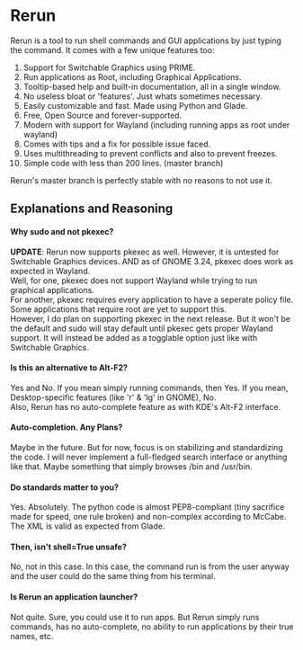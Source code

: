 # Rerun
Rerun is a tool to run shell commands and GUI applications by just typing the command. It comes with a few unique features too:

 1. Support for Switchable Graphics using PRIME.
 2. Run applications as Root, including Graphical Applications.
 3. Tooltip-based help and built-in documentation, all in a single window.
 4. No useless bloat or 'features'. Just whats sometimes necessary.
 5. Easily customizable and fast. Made using Python and Glade.
 6. Free, Open Source and forever-supported.
 7. Modern with support for Wayland (including running apps as root under wayland)
 8. Comes with tips and a fix for possible issue faced.
 9. Uses multithreading to prevent conflicts and also to prevent freezes.
 10. Simple code with less than 200 lines. (master branch)

Rerun's master branch is perfectly stable with no reasons to not use it.

## Explanations and Reasoning

#### Why sudo and not pkexec?
**UPDATE**: Rerun now supports pkexec as well. However, it is untested for Switchable Graphics devices. AND as of GNOME 3.24, pkexec does work as expected in Wayland.  
Well, for one, pkexec does not support Wayland while trying to run graphical applications.  
For another, pkexec requires every application to have a seperate policy file. Some applications that require root are yet to support this.  
However, I do plan on supporting pkexec in the next release. But it won't be the default and sudo will stay default until pkexec gets proper Wayland support. It will instead be added as a togglable option just like with Switchable Graphics.

#### Is this an alternative to Alt-F2?
Yes and No. If you mean simply running commands, then Yes. If you mean, Desktop-specific features (like 'r' & 'lg' in GNOME), No.  
Also, Rerun has no auto-complete feature as with KDE's Alt-F2 interface.

#### Auto-completion. Any Plans?
Maybe in the future. But for now, focus is on stabilizing and standardizing the code. I will never implement a full-fledged search interface or anything like that. Maybe something that simply browses /bin and /usr/bin.

#### Do standards matter to you?
Yes. Absolutely. The python code is almost PEP8-compliant (tiny sacrifice made for speed, one rule broken) and non-complex according to McCabe. The XML is valid as expected from Glade.

#### Then, isn't shell=True unsafe?
No, not in this case. In this case, the command run is from the user anyway and the user could do the same thing from his terminal.

#### Is Rerun an application launcher?
Not quite. Sure, you could use it to run apps. But Rerun simply runs commands, has no auto-complete, no ability to run applications by their true names, etc.